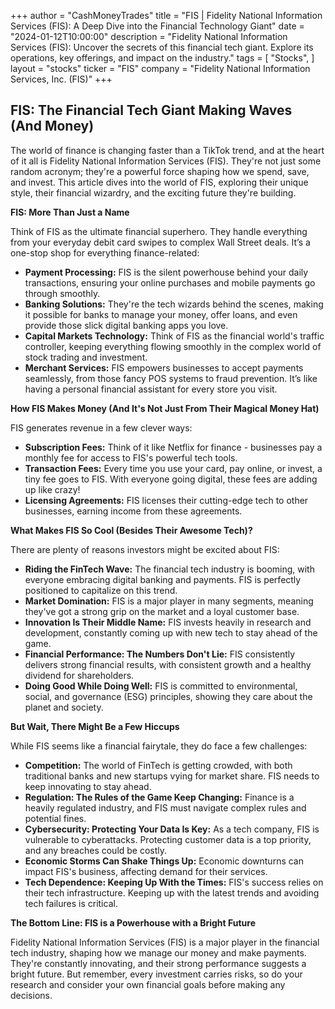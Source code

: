 +++
author = "CashMoneyTrades"
title = "FIS |  Fidelity National Information Services (FIS): A Deep Dive into the Financial Technology Giant"
date = "2024-01-12T10:00:00"
description = "Fidelity National Information Services (FIS): Uncover the secrets of this financial tech giant. Explore its operations, key offerings, and impact on the industry."
tags = [
"Stocks",
]
layout = "stocks"
ticker = "FIS"
company = "Fidelity National Information Services, Inc. (FIS)"
+++
        


## FIS: The Financial Tech Giant Making Waves (And Money)

The world of finance is changing faster than a TikTok trend, and at the heart of it all is Fidelity National Information Services (FIS).  They're not just some random acronym; they're a powerful force shaping how we spend, save, and invest. This article dives into the world of FIS, exploring their unique style, their financial wizardry, and the exciting future they're building. 

**FIS:  More Than Just a Name**

Think of FIS as the ultimate financial superhero. They handle everything from your everyday debit card swipes to complex Wall Street deals. It’s a one-stop shop for everything finance-related:

* **Payment Processing:**  FIS is the silent powerhouse behind your daily transactions, ensuring your online purchases and mobile payments go through smoothly.  
* **Banking Solutions:**  They're the tech wizards behind the scenes, making it possible for banks to manage your money, offer loans, and even provide those slick digital banking apps you love.
* **Capital Markets Technology:** Think of FIS as the financial world's traffic controller, keeping everything flowing smoothly in the complex world of stock trading and investment.
* **Merchant Services:** FIS empowers businesses to accept payments seamlessly, from those fancy POS systems to fraud prevention. It’s like having a personal financial assistant for every store you visit.

**How FIS Makes Money (And It's Not Just From Their Magical Money Hat)**

FIS generates revenue in a few clever ways:

* **Subscription Fees:** Think of it like Netflix for finance - businesses pay a monthly fee for access to FIS's powerful tech tools. 
* **Transaction Fees:**  Every time you use your card, pay online, or invest, a tiny fee goes to FIS.  With everyone going digital, these fees are adding up like crazy! 
* **Licensing Agreements:**  FIS licenses their cutting-edge tech to other businesses, earning income from these agreements. 

**What Makes FIS So Cool (Besides Their Awesome Tech)?**

There are plenty of reasons investors might be excited about FIS:

* **Riding the FinTech Wave:** The financial tech industry is booming, with everyone embracing digital banking and payments.  FIS is perfectly positioned to capitalize on this trend.
* **Market Domination:**  FIS is a major player in many segments,  meaning they've got a strong grip on the market and a loyal customer base.
* **Innovation Is Their Middle Name:** FIS invests heavily in research and development, constantly coming up with new tech to stay ahead of the game. 
* **Financial Performance:  The Numbers Don't Lie:** FIS consistently delivers strong financial results, with consistent growth and a healthy dividend for shareholders. 
* **Doing Good While Doing Well:**  FIS is committed to environmental, social, and governance (ESG) principles, showing they care about the planet and society. 

**But Wait, There Might Be a Few Hiccups**

While FIS seems like a financial fairytale, they do face a few challenges:

* **Competition:**  The world of FinTech is getting crowded, with both traditional banks and new startups vying for market share. FIS needs to keep innovating to stay ahead. 
* **Regulation:  The Rules of the Game Keep Changing:**  Finance is a heavily regulated industry, and FIS must navigate complex rules and potential fines. 
* **Cybersecurity:  Protecting Your Data Is Key:**  As a tech company, FIS is vulnerable to cyberattacks. Protecting customer data is a top priority, and any breaches could be costly.
* **Economic Storms Can Shake Things Up:**  Economic downturns can impact FIS's business, affecting demand for their services. 
* **Tech Dependence:  Keeping Up With the Times:**  FIS's success relies on their tech infrastructure. Keeping up with the latest trends and avoiding tech failures is critical. 

**The Bottom Line:  FIS is a Powerhouse with a Bright Future**

Fidelity National Information Services (FIS) is a major player in the financial tech industry, shaping how we manage our money and make payments. They're constantly innovating, and their strong performance suggests a bright future.  But remember, every investment carries risks, so do your research and consider your own financial goals before making any decisions.

        